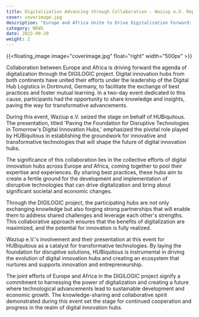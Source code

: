 ```yaml
---
title: Digitalization Advancing through Collaboration - Waziup e.V. Represents HUBiquitous at the DIGILOGIC Event
cover: coverimage.jpg
description: "Europe and Africa Unite to Drive Digitalization Forward: DIGILOGIC Project and HUBiquitous Lead the Way in Transforming Digital Innovation Hubs"
category: NEWS
date: 2022-09-20
weight: 2
---
```


<!-- ![image](cover.webp) -->
{{<floating_image image="coverimage.jpg" float="right" width="500px" >}}

Collaboration between Europe and Africa is driving forward the agenda of digitalization through the DIGILOGIC project. Digital innovation hubs from both continents have united their efforts under the leadership of the 
Digital Hub Logistics in Dortmund, Germany, to facilitate the exchange of best practices and foster mutual learning. In a two-day event dedicated to this cause, participants had the opportunity to share
knowledge and insights, paving the way for transformative advancements.

During this event, Waziup e.V. seized the stage on behalf of HUBiquitous. The presentation, titled 'Paving the Foundation for Disruptive Technologies in Tomorrow's Digital Innovation Hubs,' emphasized the 
pivotal role played by HUBiquitous in establishing the groundwork for innovative and transformative technologies that will shape the future of digital innovation hubs.

The significance of this collaboration lies in the collective efforts of digital innovation hubs across Europe and Africa, coming together to pool their expertise and experiences. By sharing best practices, 
these hubs aim to create a fertile ground for the development and implementation of disruptive technologies that can drive digitalization and bring about significant societal and economic changes.


Through the DIGILOGIC project, the participating hubs are not only exchanging knowledge but also forging strong partnerships that will enable them to address shared challenges and leverage each other's strengths. 
This collaborative approach ensures that the benefits of digitalization are maximized, and the potential for innovation is fully realized.

Waziup e.V.'s involvement and their presentation at this event for HUBiquitous as a catalyst for transformative technologies. By laying the foundation for disruptive solutions, HUBiquitous is instrumental in 
driving the evolution of digital innovation hubs and creating an ecosystem that nurtures and supports innovation and entrepreneurship.

The joint efforts of Europe and Africa in the DIGILOGIC project signify a commitment to harnessing the power of digitalization and creating a future where technological advancements lead to
sustainable development and economic growth. The knowledge-sharing and collaborative spirit demonstrated during this event set the stage for continued cooperation and progress in the realm of digital innovation hubs.
